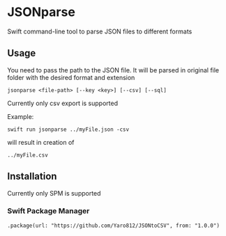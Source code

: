 # JSONparse

Swift command-line tool to parse JSON files to different formats

## Usage

You need to pass the path to the JSON file. It will be parsed in original file folder with the desired format and extension
```
jsonparse <file-path> [--key <key>] [--csv] [--sql]
```
Currently only csv export is supported

Example:
```
swift run jsonparse ../myFile.json -csv
```
will result in creation of
```
../myFile.csv
```

## Installation

Currently only SPM is supported

### Swift Package Manager

```
.package(url: "https://github.com/Yaro812/JSONtoCSV", from: "1.0.0")
```
